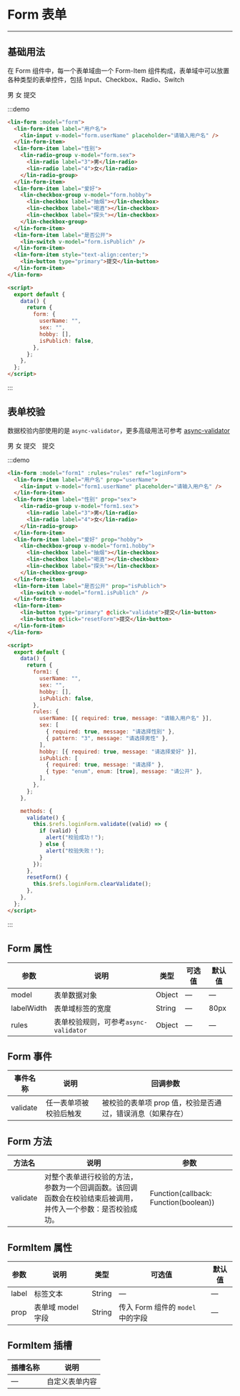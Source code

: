 <script>
export default {
  data() {
    return {
      form: {
        userName: "",
        sex: "",
        hobby: [],
        isPublich: false
      },
      form1: {
        userName: "",
        sex: "",
        hobby: [],
        isPublich: false
      },
      rules: {
        userName: [{ required: true, message: "请输入用户名" }],
        sex: [
          { required: true, message: "请选择性别" },
          { pattern: "3", message: "请选择男性" }
        ],
        hobby: [{ required: true, message: "请选择爱好" }],
        isPublich: [
          { required: true, message: "请选择" },
          { type: "enum", enum: [true], message: "请公开" }
        ]
      }
    };
  },
  methods: {
    validate() {
      this.$refs.loginForm.validate(valid => {
        if (valid) {
          alert("校验成功！");
        } else {
          alert("校验失败！");
        }
      });
    },
    resetForm() {
      this.$refs.loginForm.clearValidate();
    },
  }
};
</script>

# Form 表单

---

## 基础用法

在 Form 组件中，每一个表单域由一个 Form-Item 组件构成，表单域中可以放置各种类型的表单控件，包括 Input、Checkbox、Radio、Switch

<div class='demo-block'>
     <lin-form :model="form">
      <lin-form-item label="用户名">
        <lin-input v-model="form.userName" placeholder="请输入用户名" />
      </lin-form-item>
      <lin-form-item label="性别">
        <lin-radio-group v-model="form.sex">
          <lin-radio label="3">男</lin-radio>
          <lin-radio label="4">女</lin-radio>
        </lin-radio-group>
      </lin-form-item>
      <lin-form-item label="爱好">
        <lin-checkbox-group v-model="form.hobby">
          <lin-checkbox label="抽烟"></lin-checkbox>
          <lin-checkbox label="喝酒"></lin-checkbox>
          <lin-checkbox label="探头"></lin-checkbox>
        </lin-checkbox-group>
      </lin-form-item>
      <lin-form-item label="是否公开">
        <lin-switch v-model="form.sPublich" />
      </lin-form-item>
      <lin-form-item style='text-align:center;'>
        <lin-button type="primary">提交</lin-button>
      </lin-form-item>
    </lin-form>
</div>

:::demo

```html
<lin-form :model="form">
  <lin-form-item label="用户名">
    <lin-input v-model="form.userName" placeholder="请输入用户名" />
  </lin-form-item>
  <lin-form-item label="性别">
    <lin-radio-group v-model="form.sex">
      <lin-radio label="3">男</lin-radio>
      <lin-radio label="4">女</lin-radio>
    </lin-radio-group>
  </lin-form-item>
  <lin-form-item label="爱好">
    <lin-checkbox-group v-model="form.hobby">
      <lin-checkbox label="抽烟"></lin-checkbox>
      <lin-checkbox label="喝酒"></lin-checkbox>
      <lin-checkbox label="探头"></lin-checkbox>
    </lin-checkbox-group>
  </lin-form-item>
  <lin-form-item label="是否公开">
    <lin-switch v-model="form.isPublich" />
  </lin-form-item>
  <lin-form-item style="text-align:center;">
    <lin-button type="primary">提交</lin-button>
  </lin-form-item>
</lin-form>

<script>
  export default {
    data() {
      return {
        form: {
          userName: "",
          sex: "",
          hobby: [],
          isPublich: false,
        },
      };
    },
  };
</script>
```

:::

## 表单校验

数据校验内部使用的是 `async-validator`，更多高级用法可参考 [async-validator](https://github.com/yiminghe/async-validator)

<div class='demo-block'>
  <lin-form :model="form1" :rules="rules" ref="loginForm">
      <lin-form-item label="用户名" prop="userName">
        <lin-input v-model="form1.userName" placeholder="请输入用户名" />
      </lin-form-item>
      <lin-form-item label="性别" prop="sex">
        <lin-radio-group v-model="form1.sex">
          <lin-radio label="3">男</lin-radio>
          <lin-radio label="4">女</lin-radio>
        </lin-radio-group>
      </lin-form-item>
      <lin-form-item label="爱好" prop="hobby">
        <lin-checkbox-group v-model="form1.hobby">
          <lin-checkbox label="抽烟"></lin-checkbox>
          <lin-checkbox label="喝酒"></lin-checkbox>
          <lin-checkbox label="探头"></lin-checkbox>
        </lin-checkbox-group>
      </lin-form-item>
      <lin-form-item label="是否公开" prop="isPublich">
        <lin-switch v-model="form1.isPublich" />
      </lin-form-item>
      <lin-form-item>
        <lin-button type="primary" @click="validate">提交</lin-button>
        <lin-button style="margin-left:10px" @click="resetForm">提交</lin-button>
      </lin-form-item>
    </lin-form>
</div>

:::demo

```html
<lin-form :model="form1" :rules="rules" ref="loginForm">
  <lin-form-item label="用户名" prop="userName">
    <lin-input v-model="form1.userName" placeholder="请输入用户名" />
  </lin-form-item>
  <lin-form-item label="性别" prop="sex">
    <lin-radio-group v-model="form1.sex">
      <lin-radio label="3">男</lin-radio>
      <lin-radio label="4">女</lin-radio>
    </lin-radio-group>
  </lin-form-item>
  <lin-form-item label="爱好" prop="hobby">
    <lin-checkbox-group v-model="form1.hobby">
      <lin-checkbox label="抽烟"></lin-checkbox>
      <lin-checkbox label="喝酒"></lin-checkbox>
      <lin-checkbox label="探头"></lin-checkbox>
    </lin-checkbox-group>
  </lin-form-item>
  <lin-form-item label="是否公开" prop="isPublich">
    <lin-switch v-model="form1.isPublich" />
  </lin-form-item>
  <lin-form-item>
    <lin-button type="primary" @click="validate">提交</lin-button>
    <lin-button @click="resetForm">提交</lin-button>
  </lin-form-item>
</lin-form>

<script>
  export default {
    data() {
      return {
        form1: {
          userName: "",
          sex: "",
          hobby: [],
          isPublich: false,
        },
        rules: {
          userName: [{ required: true, message: "请输入用户名" }],
          sex: [
            { required: true, message: "请选择性别" },
            { pattern: "3", message: "请选择男性" },
          ],
          hobby: [{ required: true, message: "请选择爱好" }],
          isPublich: [
            { required: true, message: "请选择" },
            { type: "enum", enum: [true], message: "请公开" },
          ],
        },
      };
    },

    methods: {
      validate() {
        this.$refs.loginForm.validate((valid) => {
          if (valid) {
            alert("校验成功！");
          } else {
            alert("校验失败！");
          }
        });
      },
      resetForm() {
        this.$refs.loginForm.clearValidate();
      },
    },
  };
</script>
```

:::

## Form 属性

| 参数       | 说明                                  | 类型   | 可选值 | 默认值 |
| ---------- | ------------------------------------- | ------ | ------ | ------ |
| model      | 表单数据对象                          | Object | —      | —      |
| labelWidth | 表单域标签的宽度                      | String | —      | 80px   |
| rules      | 表单校验规则，可参考`async-validator` | Object | —      | —      |

## Form 事件

| 事件名称 | 说明                   | 回调参数                                                   |
| -------- | ---------------------- | ---------------------------------------------------------- |
| validate | 任一表单项被校验后触发 | 被校验的表单项 prop 值，校验是否通过，错误消息（如果存在） |

## Form 方法

| 方法名   | 说明                                                                                                         | 参数                                  |
| -------- | ------------------------------------------------------------------------------------------------------------ | ------------------------------------- |
| validate | 对整个表单进行校验的方法，参数为一个回调函数。该回调函数会在校验结束后被调用，并传入一个参数：是否校验成功。 | Function(callback: Function(boolean)) |

## FormItem 属性

| 参数  | 说明              | 类型   | 可选值                            | 默认值 |
| ----- | ----------------- | ------ | --------------------------------- | ------ |
| label | 标签文本          | String | —                                 | —      |
| prop  | 表单域 model 字段 | String | 传入 Form 组件的 `model` 中的字段 | —      |

## FormItem 插槽

| 插槽名称 | 说明           |
| -------- | -------------- |
| —        | 自定义表单内容 |
